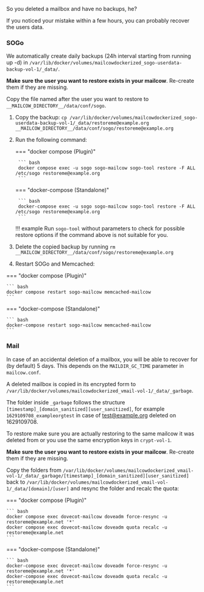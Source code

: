 So you deleted a mailbox and have no backups, he?

If you noticed your mistake within a few hours, you can probably recover the users data.

### SOGo

We automatically create daily backups (24h interval starting from running up -d) in `/var/lib/docker/volumes/mailcowdockerized_sogo-userdata-backup-vol-1/_data/`.

**Make sure the user you want to restore exists in your mailcow**. Re-create them if they are missing.

Copy the file named after the user you want to restore to `__MAILCOW_DIRECTORY__/data/conf/sogo`.

1. Copy the backup: `cp /var/lib/docker/volumes/mailcowdockerized_sogo-userdata-backup-vol-1/_data/restoreme@example.org __MAILCOW_DIRECTORY__/data/conf/sogo/restoreme@example.org`

2. Run the following command:

    === "docker compose (Plugin)"

        ``` bash
        docker compose exec -u sogo sogo-mailcow sogo-tool restore -F ALL /etc/sogo restoreme@example.org
        ```

    === "docker-compose (Standalone)"

        ``` bash
        docker-compose exec -u sogo sogo-mailcow sogo-tool restore -F ALL /etc/sogo restoreme@example.org
        ```

    !!! example
        Run `sogo-tool` without parameters to check for possible restore options if the command above is not suitable for you.

3. Delete the copied backup by running `rm __MAILCOW_DIRECTORY__/data/conf/sogo/restoreme@example.org`

4. Restart SOGo and Memcached: 

=== "docker compose (Plugin)"

    ``` bash
    docker compose restart sogo-mailcow memcached-mailcow
    ```

=== "docker-compose (Standalone)"

    ``` bash
    docker-compose restart sogo-mailcow memcached-mailcow
    ```

### Mail

In case of an accidental deletion of a mailbox, you will be able to recover for (by default) 5 days. This depends on the `MAILDIR_GC_TIME` parameter in `mailcow.conf`.

A deleted mailbox is copied in its encrypted form to `/var/lib/docker/volumes/mailcowdockerized_vmail-vol-1/_data/_garbage`.

The folder inside `_garbage` follows the structure `[timestamp]_[domain_sanitized][user_sanitized]`, for example `1629109708_exampleorgtest` in case of test@example.org deleted on 1629109708.

To restore make sure you are actually restoring to the same mailcow it was deleted from or you use the same encryption keys in `crypt-vol-1`.

**Make sure the user you want to restore exists in your mailcow**. Re-create them if they are missing.

Copy the folders from `/var/lib/docker/volumes/mailcowdockerized_vmail-vol-1/_data/_garbage/[timestamp]_[domain_sanitized][user_sanitized]` back to `/var/lib/docker/volumes/mailcowdockerized_vmail-vol-1/_data/[domain]/[user]` and resync the folder and recalc the quota:

=== "docker compose (Plugin)"

    ``` bash
    docker compose exec dovecot-mailcow doveadm force-resync -u restoreme@example.net '*'
    docker compose exec dovecot-mailcow doveadm quota recalc -u restoreme@example.net
    ```

=== "docker-compose (Standalone)"

    ``` bash
    docker-compose exec dovecot-mailcow doveadm force-resync -u restoreme@example.net '*'
    docker-compose exec dovecot-mailcow doveadm quota recalc -u restoreme@example.net
    ```
